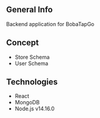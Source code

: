 ## General Info
Backend application for BobaTapGo

## Concept
* Store Schema
* User Schema

## Technologies
* React
* MongoDB
* Node.js v14.16.0